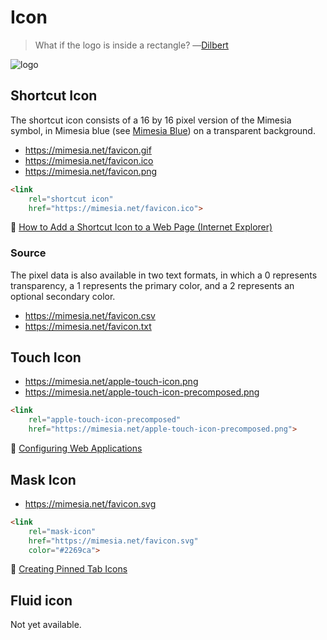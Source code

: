# Icon

> What if the logo is inside a rectangle?
> ―[Dilbert](http://dilbert.com/strip/2003-12-14)

![logo](https://mimesia.net/logo.svg)

## Shortcut Icon

The shortcut icon consists of a 16 by 16 pixel version of the Mimesia symbol, in Mimesia blue (see [Mimesia Blue](https://mimesia.blue/)) on a transparent background.

- https://mimesia.net/favicon.gif
- https://mimesia.net/favicon.ico
- https://mimesia.net/favicon.png

```HTML
<link
    rel="shortcut icon"
    href="https://mimesia.net/favicon.ico">
```

💁 [How to Add a Shortcut Icon to a Web Page (Internet Explorer)](https://technet.microsoft.com/en-us/windows/ms537656(v=vs.60))

### Source

The pixel data is also available in two text formats, in which a 0 represents transparency, a 1 represents the primary color, and a 2 represents an optional secondary color.

- https://mimesia.net/favicon.csv
- https://mimesia.net/favicon.txt

## Touch Icon

- https://mimesia.net/apple-touch-icon.png
- https://mimesia.net/apple-touch-icon-precomposed.png

```HTML
<link
    rel="apple-touch-icon-precomposed"
    href="https://mimesia.net/apple-touch-icon-precomposed.png">
```

💁 [Configuring Web Applications](https://developer.apple.com/library/archive/documentation/AppleApplications/Reference/SafariWebContent/ConfiguringWebApplications/ConfiguringWebApplications.html)

## Mask Icon

- https://mimesia.net/favicon.svg

```HTML
<link
    rel="mask-icon"
    href="https://mimesia.net/favicon.svg"
    color="#2269ca">
```

💁 [Creating Pinned Tab Icons](https://developer.apple.com/library/archive/documentation/AppleApplications/Reference/SafariWebContent/pinnedTabs/pinnedTabs.html)

## Fluid icon

Not yet available.
